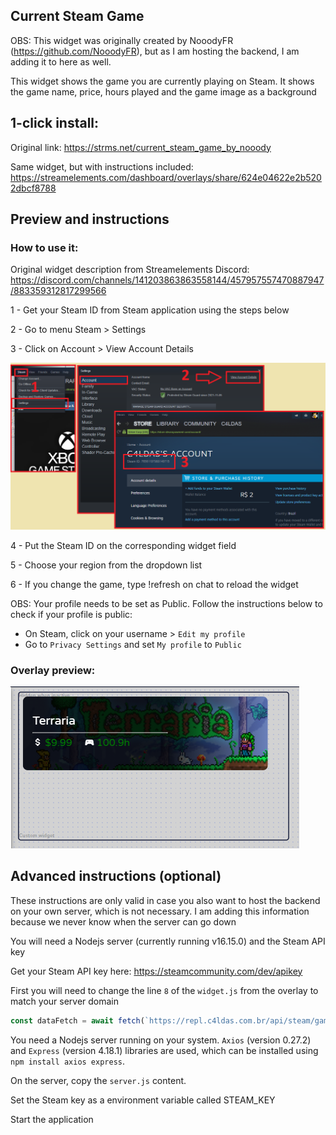## Current Steam Game

OBS: This widget was originally created by NooodyFR (https://github.com/NooodyFR), but as I am hosting the backend, I am adding it to here as well. 

This widget shows the game you are currently playing on Steam. It shows the game name, price, hours played and the game image as a background

## 1-click install: 

Original link:
https://strms.net/current_steam_game_by_nooody

Same widget, but with instructions included:
https://streamelements.com/dashboard/overlays/share/624e04622e2b5202dbcf8788

## Preview and instructions

### How to use it:

Original widget description from Streamelements Discord: 
https://discord.com/channels/141203863863558144/457957557470887947/883359312817299566

1 - Get your Steam ID from Steam application using the steps below

2 - Go to menu Steam > Settings

3 - Click on Account > View Account Details

![Preview](https://github.com/c4ldas/streamelements-widgets/blob/main/current-steam-game/steam-id-instruction.png)

4 - Put the Steam ID on the corresponding widget field

5 - Choose your region from the dropdown list

6 - If you change the game, type !refresh on chat to reload the widget

OBS: Your profile needs to be set as Public. Follow the instructions below to check if your profile is public:

* On Steam, click on your username > `Edit my profile`
* Go to `Privacy Settings` and set `My profile` to `Public`

### Overlay preview:

![Overlay Preview](https://github.com/c4ldas/streamelements-widgets/blob/main/current-steam-game/widget.png)


## Advanced instructions (optional)

These instructions are only valid in case you also want to host the backend on your own server, which is not necessary. I am adding this information because we never know when the server can go down

You will need a Nodejs server (currently running v16.15.0) and the Steam API key

Get your Steam API key here: https://steamcommunity.com/dev/apikey

First you will need to change the line `8` of the `widget.js` from the overlay to match your server domain
```js
const dataFetch = await fetch(`https://repl.c4ldas.com.br/api/steam/game/?id=${mySteamId}&region=${myRegion}`)
```

You need a Nodejs server running on your system. `Axios` (version 0.27.2) and `Express` (version 4.18.1) libraries are used, which can be installed using `npm install axios express`. 

On the server, copy the `server.js` content.

Set the Steam key as a environment variable called STEAM_KEY

Start the application
